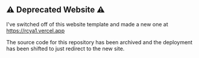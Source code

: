 ## ⚠️ Deprecated Website ⚠️

I've switched off of this website template and made a new one at https://rcya1.vercel.app

The source code for this repository has been archived and the deployment has been shifted to just redirect to the new site.
